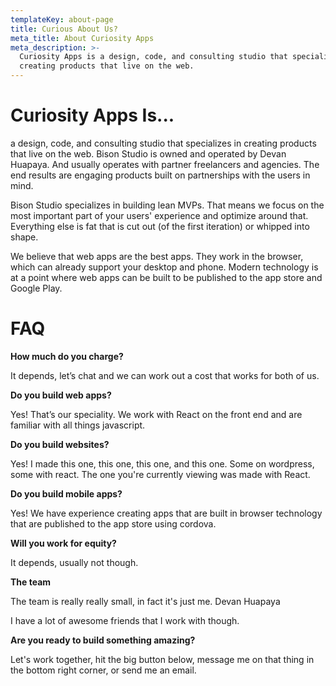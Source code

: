 ```yaml
---
templateKey: about-page
title: Curious About Us?
meta_title: About Curiosity Apps
meta_description: >-
  Curiosity Apps is a design, code, and consulting studio that specializes in
  creating products that live on the web.
---
```

# Curiosity Apps Is...

a design, code, and consulting studio that specializes in creating products that live on the web. Bison Studio is owned and operated by Devan Huapaya. And usually operates with partner freelancers and agencies. The end results are engaging products built on partnerships with the users in mind.



Bison Studio specializes in building lean MVPs. That means we focus on the most important part of your users' experience and optimize around that. Everything else is fat that is cut out (of the first iteration) or whipped into shape.



We believe that web apps are the best apps. They work in the browser, which can already support your desktop and phone. Modern technology is at a point where web apps can be built to be published to the app store and Google Play.



# FAQ

**How much do you charge?**

It depends, let’s chat and we can work out a cost that works for both of us.



**Do you build web apps?**

Yes! That’s our speciality. We work with React on the front end and are familiar with all things javascript.



**Do you build websites?**

Yes! I made this one, this one, this one, and this one. Some on wordpress, some with react. The one you're currently viewing was made with React.



**Do you build mobile apps?**

Yes! We have experience creating apps that are built in browser technology that are published to the app store using cordova.



**Will you work for equity?**

It depends, usually not though.



**The team**

The team is really really small, in fact it's just me. Devan Huapaya 

I have a lot of awesome friends that I work with though. 



**Are you ready to build something amazing?**

Let's work together, hit the big button below, message me on that thing in the bottom right corner, or send me an email.
